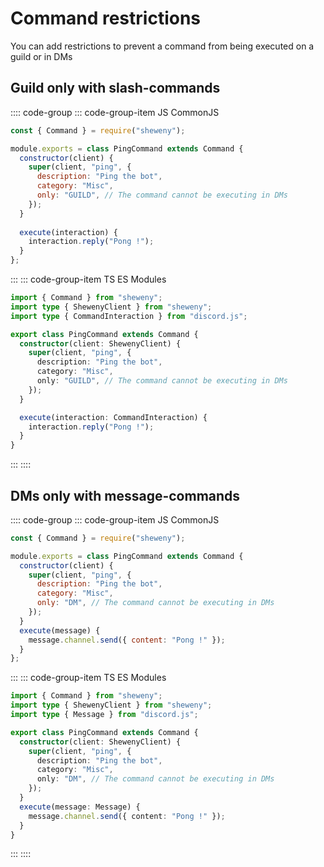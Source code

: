 # Command restrictions

You can add restrictions to prevent a command from being executed on a guild or in DMs

## Guild only with slash-commands

:::: code-group
::: code-group-item JS CommonJS

```js
const { Command } = require("sheweny");

module.exports = class PingCommand extends Command {
  constructor(client) {
    super(client, "ping", {
      description: "Ping the bot",
      category: "Misc",
      only: "GUILD", // The command cannot be executing in DMs
    });
  }
  
  execute(interaction) {
    interaction.reply("Pong !");
  }
};
```

:::
::: code-group-item TS ES Modules

```ts
import { Command } from "sheweny";
import type { ShewenyClient } from "sheweny";
import type { CommandInteraction } from "discord.js";

export class PingCommand extends Command {
  constructor(client: ShewenyClient) {
    super(client, "ping", {
      description: "Ping the bot",
      category: "Misc",
      only: "GUILD", // The command cannot be executing in DMs
    });
  }

  execute(interaction: CommandInteraction) {
    interaction.reply("Pong !");
  }
}
```

:::
::::

## DMs only with message-commands

:::: code-group
::: code-group-item JS CommonJS

```js
const { Command } = require("sheweny");

module.exports = class PingCommand extends Command {
  constructor(client) {
    super(client, "ping", {
      description: "Ping the bot",
      category: "Misc",
      only: "DM", // The command cannot be executing in DMs
    });
  }
  execute(message) {
    message.channel.send({ content: "Pong !" });
  }
};
```

:::
::: code-group-item TS ES Modules

```ts
import { Command } from "sheweny";
import type { ShewenyClient } from "sheweny";
import type { Message } from "discord.js";

export class PingCommand extends Command {
  constructor(client: ShewenyClient) {
    super(client, "ping", {
      description: "Ping the bot",
      category: "Misc",
      only: "DM", // The command cannot be executing in DMs
    });
  }
  execute(message: Message) {
    message.channel.send({ content: "Pong !" });
  }
}
```

:::
::::
